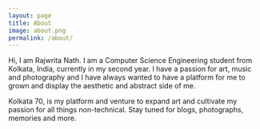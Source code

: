 ```yaml
---
layout: page
title: About
image: about.png
permalink: /about/
---
```


Hi, I am Rajwrita Nath. I am a Computer Science Engineering student from Kolkata, India, currently in my second year. I have a passion for art, music and photography and I have always wanted to have a platform for me to grown and display the aesthetic and abstract side of me.

Kolkata 70, is my platform and venture to expand art and cultivate my passion for all things non-technical. Stay tuned for blogs, photographs, memories and more.


